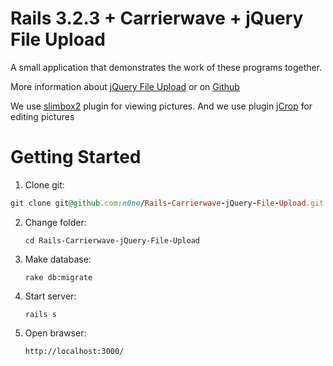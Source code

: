 # Rails 3.2.3 + Carrierwave + jQuery File Upload 

A small application that demonstrates the work of these programs together.

More information about [jQuery File Upload](http://valums.com/ajax-upload/) or on [Github](https://github.com/valums/file-uploader)

We use [slimbox2](http://www.digitalia.be/software/slimbox2) plugin for viewing pictures.
And we use plugin [jCrop](http://deepliquid.com/content/Jcrop.html) for editing pictures

# Getting Started

1. Clone git:

```ruby
git clone git@github.com:n0ne/Rails-Carrierwave-jQuery-File-Upload.git
```

2. Change folder:

       cd Rails-Carrierwave-jQuery-File-Upload

3. Make database:

       rake db:migrate

4. Start server:

       rails s

5. Open brawser:

       http://localhost:3000/